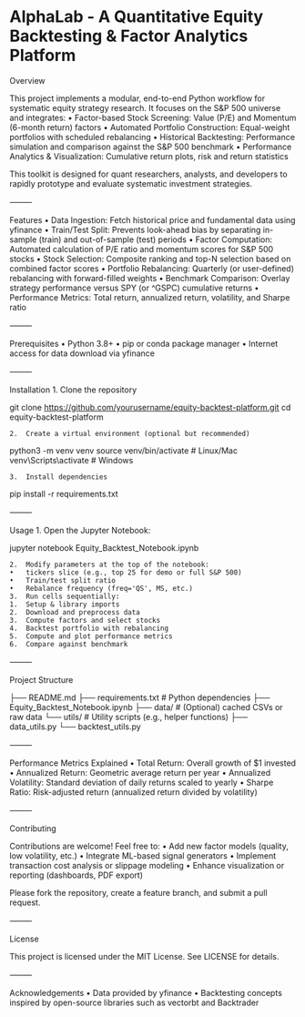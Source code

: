 # AlphaLab - A Quantitative Equity Backtesting & Factor Analytics Platform

Overview

This project implements a modular, end-to-end Python workflow for systematic equity strategy research. It focuses on the S&P 500 universe and integrates:
	•	Factor-based Stock Screening: Value (P/E) and Momentum (6-month return) factors
	•	Automated Portfolio Construction: Equal-weight portfolios with scheduled rebalancing
	•	Historical Backtesting: Performance simulation and comparison against the S&P 500 benchmark
	•	Performance Analytics & Visualization: Cumulative return plots, risk and return statistics

This toolkit is designed for quant researchers, analysts, and developers to rapidly prototype and evaluate systematic investment strategies.

⸻

Features
	•	Data Ingestion: Fetch historical price and fundamental data using yfinance
	•	Train/Test Split: Prevents look-ahead bias by separating in-sample (train) and out-of-sample (test) periods
	•	Factor Computation: Automated calculation of P/E ratio and momentum scores for S&P 500 stocks
	•	Stock Selection: Composite ranking and top-N selection based on combined factor scores
	•	Portfolio Rebalancing: Quarterly (or user-defined) rebalancing with forward-filled weights
	•	Benchmark Comparison: Overlay strategy performance versus SPY (or ^GSPC) cumulative returns
	•	Performance Metrics: Total return, annualized return, volatility, and Sharpe ratio

⸻

Prerequisites
	•	Python 3.8+
	•	pip or conda package manager
	•	Internet access for data download via yfinance

⸻

Installation
	1.	Clone the repository

git clone https://github.com/yourusername/equity-backtest-platform.git
cd equity-backtest-platform


	2.	Create a virtual environment (optional but recommended)

python3 -m venv venv
source venv/bin/activate  # Linux/Mac
venv\Scripts\activate   # Windows


	3.	Install dependencies

pip install -r requirements.txt



⸻

Usage
	1.	Open the Jupyter Notebook:

jupyter notebook Equity_Backtest_Notebook.ipynb


	2.	Modify parameters at the top of the notebook:
	•	tickers slice (e.g., top 25 for demo or full S&P 500)
	•	Train/test split ratio
	•	Rebalance frequency (freq='QS', MS, etc.)
	3.	Run cells sequentially:
	1.	Setup & library imports
	2.	Download and preprocess data
	3.	Compute factors and select stocks
	4.	Backtest portfolio with rebalancing
	5.	Compute and plot performance metrics
	6.	Compare against benchmark

⸻

Project Structure

├── README.md
├── requirements.txt       # Python dependencies
├── Equity_Backtest_Notebook.ipynb
├── data/                  # (Optional) cached CSVs or raw data
└── utils/                 # Utility scripts (e.g., helper functions)
    ├── data_utils.py
    └── backtest_utils.py


⸻

Performance Metrics Explained
	•	Total Return: Overall growth of $1 invested
	•	Annualized Return: Geometric average return per year
	•	Annualized Volatility: Standard deviation of daily returns scaled to yearly
	•	Sharpe Ratio: Risk-adjusted return (annualized return divided by volatility)

⸻

Contributing

Contributions are welcome! Feel free to:
	•	Add new factor models (quality, low volatility, etc.)
	•	Integrate ML-based signal generators
	•	Implement transaction cost analysis or slippage modeling
	•	Enhance visualization or reporting (dashboards, PDF export)

Please fork the repository, create a feature branch, and submit a pull request.

⸻

License

This project is licensed under the MIT License. See LICENSE for details.

⸻

Acknowledgements
	•	Data provided by yfinance
	•	Backtesting concepts inspired by open-source libraries such as vectorbt and Backtrader
